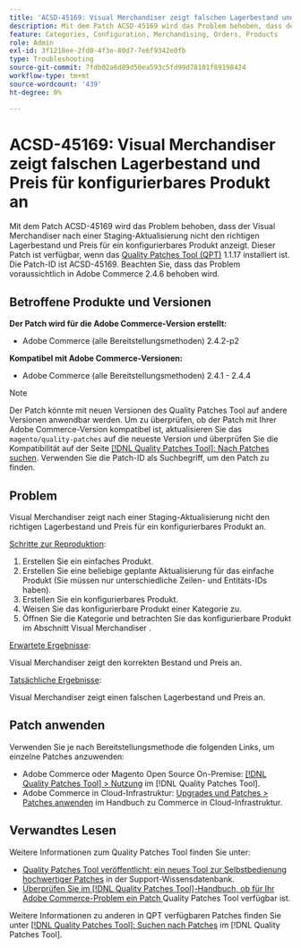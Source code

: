 ```yaml
---
title: 'ACSD-45169: Visual Merchandiser zeigt falschen Lagerbestand und Preis für konfigurierbares Produkt an'
description: Mit dem Patch ACSD-45169 wird das Problem behoben, dass der Visual Merchandiser nach einer Staging-Aktualisierung nicht den richtigen Lagerbestand und Preis für ein konfigurierbares Produkt anzeigt. Dieser Patch ist verfügbar, wenn das [Quality Patches Tool (QPT)](https://experienceleague.adobe.com/de/docs/commerce-operations/tools/quality-patches-tool/quality-patches-tool-to-self-serve-quality-patches) 1.1.17 installiert ist. Die Patch-ID ist ACSD-45169. Beachten Sie, dass das Problem voraussichtlich in Adobe Commerce 2.4.6 behoben wird.
feature: Categories, Configuration, Merchandising, Orders, Products
role: Admin
exl-id: 3f1218ee-2fd0-4f3e-80d7-7e6f9342e0fb
type: Troubleshooting
source-git-commit: 7fdb02a6d89d50ea593c5fd99d78101f89198424
workflow-type: tm+mt
source-wordcount: '439'
ht-degree: 0%

---
```


# ACSD-45169: Visual Merchandiser zeigt falschen Lagerbestand und Preis für konfigurierbares Produkt an

Mit dem Patch ACSD-45169 wird das Problem behoben, dass der Visual Merchandiser nach einer Staging-Aktualisierung nicht den richtigen Lagerbestand und Preis für ein konfigurierbares Produkt anzeigt. Dieser Patch ist verfügbar, wenn das [Quality Patches Tool (QPT)](https://experienceleague.adobe.com/de/docs/commerce-operations/tools/quality-patches-tool/quality-patches-tool-to-self-serve-quality-patches) 1.1.17 installiert ist. Die Patch-ID ist ACSD-45169. Beachten Sie, dass das Problem voraussichtlich in Adobe Commerce 2.4.6 behoben wird.

## Betroffene Produkte und Versionen

**Der Patch wird für die Adobe Commerce-Version erstellt:**

* Adobe Commerce (alle Bereitstellungsmethoden) 2.4.2-p2

**Kompatibel mit Adobe Commerce-Versionen:**

* Adobe Commerce (alle Bereitstellungsmethoden) 2.4.1 - 2.4.4

>[!NOTE]
>
>Der Patch könnte mit neuen Versionen des Quality Patches Tool auf andere Versionen anwendbar werden. Um zu überprüfen, ob der Patch mit Ihrer Adobe Commerce-Version kompatibel ist, aktualisieren Sie das `magento/quality-patches` auf die neueste Version und überprüfen Sie die Kompatibilität auf der Seite [[!DNL Quality Patches Tool]: Nach Patches suchen](https://experienceleague.adobe.com/de/docs/commerce-operations/tools/quality-patches-tool/quality-patches-tool-to-self-serve-quality-patches). Verwenden Sie die Patch-ID als Suchbegriff, um den Patch zu finden.

## Problem

Visual Merchandiser zeigt nach einer Staging-Aktualisierung nicht den richtigen Lagerbestand und Preis für ein konfigurierbares Produkt an.

<u>Schritte zur Reproduktion</u>:

1. Erstellen Sie ein einfaches Produkt.
1. Erstellen Sie eine beliebige geplante Aktualisierung für das einfache Produkt (Sie müssen nur unterschiedliche Zeilen- und Entitäts-IDs haben).
1. Erstellen Sie ein konfigurierbares Produkt.
1. Weisen Sie das konfigurierbare Produkt einer Kategorie zu.
1. Öffnen Sie die Kategorie und betrachten Sie das konfigurierbare Produkt im Abschnitt Visual Merchandiser .

<u>Erwartete Ergebnisse</u>:

Visual Merchandiser zeigt den korrekten Bestand und Preis an.

<u>Tatsächliche Ergebnisse</u>:

Visual Merchandiser zeigt einen falschen Lagerbestand und Preis an.

## Patch anwenden

Verwenden Sie je nach Bereitstellungsmethode die folgenden Links, um einzelne Patches anzuwenden:

* Adobe Commerce oder Magento Open Source On-Premise: [[!DNL Quality Patches Tool] > Nutzung](/help/tools/quality-patches-tool/usage.md) im [!DNL Quality Patches Tool].
* Adobe Commerce in Cloud-Infrastruktur: [Upgrades und Patches > Patches anwenden](https://experienceleague.adobe.com/docs/commerce-cloud-service/user-guide/develop/upgrade/apply-patches.html?lang=de) im Handbuch zu Commerce in Cloud-Infrastruktur.

## Verwandtes Lesen

Weitere Informationen zum Quality Patches Tool finden Sie unter:

* [Quality Patches Tool veröffentlicht: ein neues Tool zur Selbstbedienung hochwertiger Patches](https://experienceleague.adobe.com/de/docs/commerce-operations/tools/quality-patches-tool/quality-patches-tool-to-self-serve-quality-patches) in der Support-Wissensdatenbank.
* [Überprüfen Sie im [!DNL Quality Patches Tool]-Handbuch, ob für Ihr Adobe Commerce-Problem ein Patch ](/help/tools/quality-patches-tool/patches-available-in-qpt/check-patch-for-magento-issue-with-magento-quality-patches.md) Quality Patches Tool verfügbar ist.

Weitere Informationen zu anderen in QPT verfügbaren Patches finden Sie unter [[!DNL Quality Patches Tool]: Suchen nach Patches](https://experienceleague.adobe.com/tools/commerce-quality-patches/index.html?lang=de) im [!DNL Quality Patches Tool].
